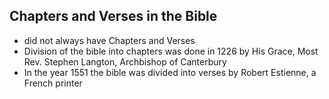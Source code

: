 ## Chapters and Verses in the Bible
- did not always have Chapters and Verses 
- Division of the bible into chapters was done in 1226 by His Grace, Most Rev. Stephen Langton, Archbishop of Canterbury
- In the year 1551 the bible was divided into verses by Robert Estienne, a French printer